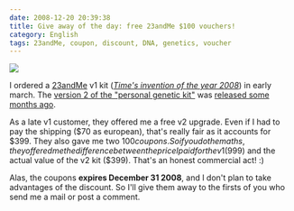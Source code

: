 ```yaml
---
date: 2008-12-20 20:39:38
title: Give away of the day: free 23andMe $100 vouchers!
category: English
tags: 23andMe, coupon, discount, DNA, genetics, voucher
---
```


![](/uploads/2008/23andme-v2-upgrade-kit.jpg)

I ordered a [23andMe](https://www.23andme.com) v1 kit (_[Time's invention of
the year 2008](http://www.time.com/time/specials/packages/article/0,28804,1852747_1854493,00.html)_)
in early march. The [version 2 of the "personal genetic
kit"](https://www.23andme.com/en-int/howitworks/) was [released some months
ago](http://blog.wired.com/wiredscience/2008/09/23andme-cuts-it.html).

As a late v1 customer, they offered me a free v2 upgrade. Even if I had to pay
the shipping ($70 as european), that's really fair as it accounts for $399.
They also gave me two $100 coupons. So if you do the maths, they offered me the
difference between the price I paid for the v1 ($999) and the actual value of
the v2 kit ($399). That's an honest commercial act! :)

Alas, the coupons **expires December 31 2008**, and I don't plan to take
advantages of the discount. So I'll give them away to the firsts of you who
send me a mail or post a comment.
